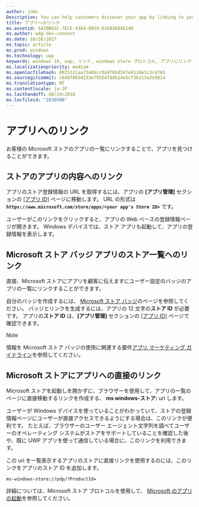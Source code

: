 ```yaml
---
author: jnHs
Description: You can help customers discover your app by linking to your app's listing in the Microsoft Store.
title: アプリへのリンク
ms.assetid: 5420B65C-7ECE-4364-8959-D1683684E146
ms.author: wdg-dev-content
ms.date: 10/26/2017
ms.topic: article
ms.prod: windows
ms.technology: uwp
keywords: windows 10, uwp, リンク, windows store プロトコル, アプリにリンクする, アプリへのリンク
ms.localizationpriority: medium
ms.openlocfilehash: 0025321aa73a66cc0a976bd347e613de3c3c4765
ms.sourcegitcommit: c6d6f8b54253e79354f8db14e5cf3b113a3e5014
ms.translationtype: MT
ms.contentlocale: ja-JP
ms.lasthandoff: 08/24/2018
ms.locfileid: "2836506"
---
```

# <a name="link-to-your-app"></a>アプリへのリンク


お客様の Microsoft ストアのアプリの一覧にリンクすることで、アプリを見つけることができます。

## <a name="getting-the-link-to-your-apps-store-listing"></a>ストアのアプリの内容へのリンク

アプリのストア登録情報の URL を取得するには、アプリの **[アプリ管理]** セクションの [[アプリ ID]](view-app-identity-details.md) ページに移動します。 URL の形式は **`https://www.microsoft.com/store/apps/<your app's Store ID>`** です。

ユーザーがこのリンクをクリックすると、アプリの Web ベースの登録情報ページが開きます。 Windows デバイスでは、ストア アプリも起動して、アプリの登録情報を表示します。


## <a name="linking-to-your-apps-store-listing-with-the-microsoft-store-badge"></a>Microsoft ストア バッジ アプリのストア一覧へのリンク

直接、Microsoft ストアにアプリを顧客に伝えますにユーザー設定のバッジのアプリの一覧にリンクすることができます。

自分のバッジを作成するには、 [Microsoft ストア バッジ](http://go.microsoft.com/fwlink/p/?LinkID=534236)のページを参照してください。 バッジとリンクを生成するには、アプリの 12 文字の**ストア ID** が必要です。 アプリの**ストア ID** は、**[アプリ管理]** セクションの [[アプリ ID]](view-app-identity-details.md) ページで確認できます。

> [!NOTE]
> 情報を Microsoft ストア バッジの使用に関連する要件[アプリ マーケティング ガイドライン](app-marketing-guidelines.md)を参照してください。


## <a name="linking-directly-to-your-app-in-the-microsoft-store"></a>Microsoft ストアにアプリへの直接のリンク

Microsoft ストアを起動しを開かずに、ブラウザーを使用して、アプリの一覧のページに直接移動するリンクを作成する、 **ms windows-ストア:** uri します。

ユーザーが Windows デバイスを使っていることがわかっていて、ストアの登録情報ページにユーザーが直接アクセスできるようにする場合は、このリンクが便利です。 たとえば、ブラウザーのユーザー エージェント文字列を調べてユーザーのオペレーティング システムがストアをサポートしていることを確認した後や、既に UWP アプリを使って通信している場合に、このリンクを利用できます。

この uri を一覧表示するアプリのストアに直接リンクを使用するのには、このリンクをアプリのストア ID を追加します。

`ms-windows-store://pdp/?ProductId=`

詳細については、Microsoft ストア プロトコルを使用して、 [Microsoft のアプリの起動](../launch-resume/launch-store-app.md)を参照してください。

 

 




